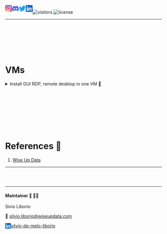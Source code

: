 <a href="https://github.com/wiseupdata/wiseupdata">
  <img align="left" alt="Wise Up Data's Instagram" width="22px" src="https://raw.githubusercontent.com/wiseupdata/wiseupdata/main/assets/instagram.png" />   
</a> 
<a href="https://github.com/wiseupdata/wiseupdata">
  <img align="left" alt="wise Up Data's Discord" width="22px" src="https://github.com/wiseupdata/wiseupdata/blob/main/assets/discord.svg" />
</a>
<a href="https://github.com/wiseupdata/wiseupdata">
  <img align="left" alt="wise Up Data | Twitter" width="22px" src="https://github.com/wiseupdata/wiseupdata/blob/main/assets/twitter.svg" />
</a>
<a href="https://github.com/wiseupdata/wiseupdata">
  <img align="left" alt="wise Up Data's LinkedIN" width="22px" src="https://raw.githubusercontent.com/wiseupdata/wiseupdata/200536ac97c85161cdfea6de4fc9b271ba197c2d/assets/linkedin.svg" />
</a>

![visitors](https://visitor-badge.glitch.me/badge?page_id=wiseupdata.virtual-machines-vm&left_color=green&right_color=black)
![license](https://img.shields.io/github/license/wiseupdata/virtual-machines-vm)

---

<a name="readme-top"></a>

<h1>
<br>
<br>

# VMs

<details>
<summary>
    Install GUI RDP, remote desktop in one VM 🚀️
</summary>

### Let's update the Ubuntu system 👀️

```
sudo apt update
sudo apt upgrade
```

<img align="left" alt="gif" src="assets/update.gif" width="700" />
</img>
<br>

### Install the X2Go server

```
sudo apt install software-properties-common
sudo add-apt-repository ppa:x2go/stable
sudo apt update
sudo apt install x2goserver x2goserver-xsession
```

<img align="left" alt="gif" src="assets/x2go.gif" width="700" />
</img>
<br>
<br>
<br>
<br>
<br>

### Install the xfce4 server

```
sudo apt install xfce4
```

<img align="left" alt="gif" src="assets/xfce4.gif" width="700" />
</img>
<br>

<br>
<br>
<br>
<br>
<br>


### Start the X2Go server
```
sudo systemctl start x2goserver
```

<img align="left" alt="gif" src="assets/x2goserver.gif" width="700" />
<br>

<br>
<br>
<br>
<br>
<br>

</details>

<br>
<br>
<br>
<br>
<br>
<br>
<br>
<br>

# References 🎉️ 

1. [Wise Up Data](https://github.com/wiseupdata)

---

<br>
<br>

---

#### Maintainer 🤗 👨‍💻

Sivio Liborio

📧 silvio.liborio@wiseupdata.com

<a href="https://www.linkedin.com/in/silvio-de-melo-liborio">silvio-de-melo-liborio <img align="left" alt="LinkedIN" width="18px" src="https://raw.githubusercontent.com/wiseupdata/wsl-latest/main/assets/linkedin.svg" />
</a>
